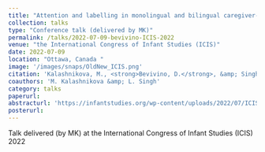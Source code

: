 ```yaml
---
title: "Attention and labelling in monolingual and bilingual caregiver-infant interactions"
collection: talks
type: "Conference talk (delivered by MK)"
permalink: /talks/2022-07-09-bevivino-ICIS-2022
venue: "the International Congress of Infant Studies (ICIS)"
date: 2022-07-09
location: "Ottawa, Canada "
image: '/images/snaps/OldNew_ICIS.png'
citation: 'Kalashnikova, M., <strong>Bevivino, D.</strong>, &amp; Singh, L. (2022). Attention and labelling in monolingual and bilingual caregiver-infant interactions. <em>International Congress of Infant Studies (ICIS)</em>. Ottawa, Canada.'
coauthors: 'M. Kalashnikova &amp; L. Singh'
category: talks
paperurl: 
abstracturl: 'https://infantstudies.org/wp-content/uploads/2022/07/ICIS-2022-Abstract-ProceedingsJuly07.pdf#page=76'
posterurl: 
---
```


Talk delivered (by MK) at the International Congress of Infant Studies (ICIS) 2022
